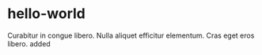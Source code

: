 # hello-world
Curabitur in congue libero. Nulla aliquet efficitur elementum. Cras eget eros libero.
added
